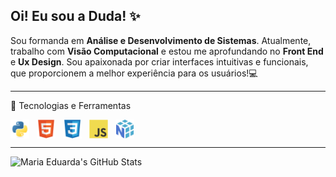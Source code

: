 ## Oi! Eu sou a **Duda**! ✨

Sou formanda em **Análise e Desenvolvimento de Sistemas**. Atualmente, trabalho com **Visão Computacional** e estou me aprofundando no **Front End** e **Ux Design**. 
Sou apaixonada por criar interfaces intuitivas e funcionais, que proporcionem a melhor experiência para os usuários!💻

---

🚀 Tecnologias e Ferramentas  
<div style="display: flex; align-items: center;">  
    <img src="https://raw.githubusercontent.com/devicons/devicon/master/icons/python/python-original.svg" width="30" style="margin-right: 12px;" />  
    <img src="https://raw.githubusercontent.com/devicons/devicon/master/icons/html5/html5-original.svg" width="30" style="margin-right: 12px;" />  
    <img src="https://raw.githubusercontent.com/devicons/devicon/master/icons/css3/css3-original.svg" width="30" style="margin-right: 12px;" />  
    <img src="https://raw.githubusercontent.com/devicons/devicon/master/icons/javascript/javascript-original.svg" width="30" style="margin-right: 12px;" />  
    <img src="https://raw.githubusercontent.com/devicons/devicon/master/icons/numpy/numpy-original.svg" width="30" />  
</div>

---

![Maria Eduarda's GitHub Stats](https://github-readme-stats.vercel.app/api?username=DudaOlivera&show_icons=true&theme=prussian&card_width=150)  

